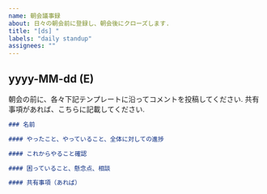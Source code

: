 ```yaml
---
name: 朝会議事録
about: 日々の朝会前に登録し、朝会後にクローズします.
title: "[ds] "
labels: "daily standup"
assignees: ""
---
```


## yyyy-MM-dd (E)

朝会の前に、各々下記テンプレートに沿ってコメントを投稿してください.
共有事項があれば、こちらに記載してください.

```markdown
### 名前

#### やったこと、やっていること、全体に対しての進捗

#### これからやること確認

#### 困っていること、懸念点、相談

#### 共有事項（あれば）
```
